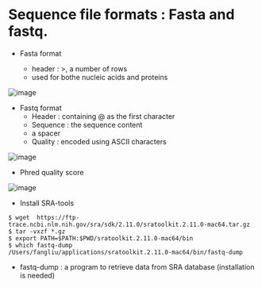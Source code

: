 # Sequence file formats : Fasta and fastq.

* Fasta format

    * header : >, a number of rows
    * used for bothe nucleic acids and proteins
    
![image](https://user-images.githubusercontent.com/49796592/129100577-93625ae0-ffdf-4a9e-8072-1dd0d3b505a9.png)

* Fastq format
    * Header : containing @ as the first character
    * Sequence : the sequence content
    * a spacer
    * Quality : encoded using ASCII characters

![image](https://user-images.githubusercontent.com/49796592/129100934-5577137f-f4db-4fc9-91bf-de3ac2f920d1.png)

* Phred quality score

![image](https://user-images.githubusercontent.com/49796592/129101445-d7985cd1-2755-48c0-85ff-1b546b6d1003.png)

* Install SRA-tools

```
$ wget  https://ftp-trace.ncbi.nlm.nih.gov/sra/sdk/2.11.0/sratoolkit.2.11.0-mac64.tar.gz
$ tar -vxzf *.gz
$ export PATH=$PATH:$PWD/sratoolkit.2.11.0-mac64/bin
$ which fastq-dump
/Users/fangliu/applications/sratoolkit.2.11.0-mac64/bin/fastq-dump
```

* fastq-dump : a program to retrieve data from SRA database (installation is needed)





